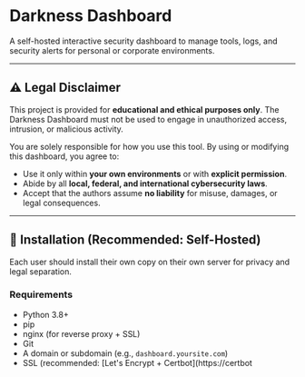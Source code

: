 # Darkness Dashboard

A self-hosted interactive security dashboard to manage tools, logs, and security alerts for personal or corporate environments.

---

## ⚠️ Legal Disclaimer

This project is provided for **educational and ethical purposes only**. The Darkness Dashboard must not be used to engage in unauthorized access, intrusion, or malicious activity.

You are solely responsible for how you use this tool. By using or modifying this dashboard, you agree to:

- Use it only within **your own environments** or with **explicit permission**.
- Abide by all **local, federal, and international cybersecurity laws**.
- Accept that the authors assume **no liability** for misuse, damages, or legal consequences.

---

## 🔧 Installation (Recommended: Self-Hosted)

Each user should install their own copy on their own server for privacy and legal separation.

### Requirements

- Python 3.8+
- pip
- nginx (for reverse proxy + SSL)
- Git
- A domain or subdomain (e.g., `dashboard.yoursite.com`)
- SSL (recommended: [Let's Encrypt + Certbot](https://certbot